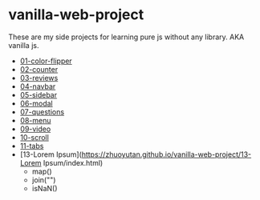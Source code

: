 # vanilla-web-project

These are my side projects for learning pure js without any library. AKA vanilla js.

- [01-color-flipper](https://zhuoyutan.github.io/vanilla-web-project/01-color-flipper/hex.html)
- [02-counter](https://zhuoyutan.github.io/vanilla-web-project/02-counter/index.html)
- [03-reviews](https://zhuoyutan.github.io/vanilla-web-project/03-reviews/index.html)
- [04-navbar](https://zhuoyutan.github.io/vanilla-web-project/04-navbar/index.html)
- [05-sidebar](https://zhuoyutan.github.io/vanilla-web-project/05-sidebar/index.html)
- [06-modal](https://zhuoyutan.github.io/vanilla-web-project/06-modal/index.html)
- [07-questions](https://zhuoyutan.github.io/vanilla-web-project/07-questions/index.html)
- [08-menu](https://zhuoyutan.github.io/vanilla-web-project/08-menu/index.html)
- [09-video](https://zhuoyutan.github.io/vanilla-web-project/09-video/index.html)
- [10-scroll](https://zhuoyutan.github.io/vanilla-web-project/10-scroll/index.html)
- [11-tabs](https://zhuoyutan.github.io/vanilla-web-project/11-tabs/index.html)
- [13-Lorem Ipsum](https://zhuoyutan.github.io/vanilla-web-project/13-Lorem Ipsum/index.html)
  - map()
  - join("")
  - isNaN()
